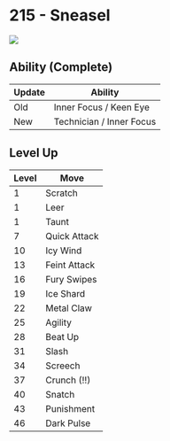 # 215 - Sneasel
![][215]

## Ability (Complete)

Update | Ability
---    | ---
Old    | Inner Focus / Keen Eye
New    | Technician / Inner Focus

## Level Up

Level | Move
---   | ---
  1   | Scratch
  1   | Leer
  1   | Taunt
  7   | Quick Attack
 10   | Icy Wind
 13   | Feint Attack
 16   | Fury Swipes
 19   | Ice Shard
 22   | Metal Claw
 25   | Agility
 28   | Beat Up
 31   | Slash
 34   | Screech
 37   | Crunch (!!)
 40   | Snatch
 43   | Punishment
 46   | Dark Pulse



[215]: /img/pokemon/215.png
